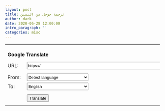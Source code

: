 ```yaml
---
layout: post
title: ترجمة جوجل من اليمين
author: dark
date: 2020-06-28 12:00:00
intro_paragraph: ''
categories: misc
---
```



<form method="post" action="https://www.lexicool.com/ws-trans-execute.asp" target="_blank">
<table>

<tr><td colspan="2"><br/><strong>Google Translate</strong></td></tr>
<tr><td colspan="2" style="height:8px;"></td></tr>
<tr><td>URL:&nbsp;</td><td><input name="u" type="text" value="https://" style="height:24px;width:680px;" /></td></tr>
<tr><td colspan="2" style="height:8px;"></td></tr>
<tr><td>From:&nbsp;</td><td><select style="height:24px;width:100%;max-width:200px" name="sl">
<option value="auto" selected="selected">Detect language</option>
<option value="ar">Arabic</option>
<option value="zh-CN">Chinese</option>
<option value="en">English</option>
</select>
</td></tr>
<tr><td>To:&nbsp;</td><td><select style="height:24px;width:100%;max-width:200px" name="tl">
<option value="ar">Arabic</option>
<option value="zh-CN">Chinese simp.</option>
<option value="zh-TW">Chinese trad.</option>
<option value="nl">Dutch</option>
<option value="en" selected="selected">English</option>
<option value="de">German</option>

</select>
</td></tr>
<tr><td colspan="2" style="height:8px;"><input name="il" type="hidden" value="en"></td></tr>
<tr><td></td><td><input style="height:24px;" name="submit" type="submit" value="Translate"/></td></tr>
<tr><td colspan="2" style="height:8px;"></td></tr>
</table>
</form>
<table>
</table>